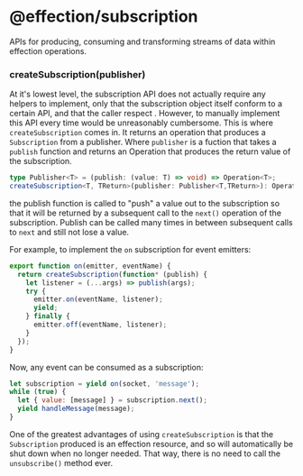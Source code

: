 # @effection/subscription

APIs for producing, consuming and transforming streams of data within
effection operations.

### createSubscription(publisher)

At it's lowest level, the subscription API does not actually require
any helpers to implement, only that the subscription object itself
conform to a certain API, and that the caller respect . However, to
manually implement this API every time would be unreasonably
cumbersome. This is where `createSubscription` comes in. It returns an
operation that produces a `Subscription` from a publisher. Where
`publisher` is a fuction that takes a `publish` function and returns
an Operation that produces the return value of the subscription.

``` typescript
type Publisher<T> = (publish: (value: T) => void) => Operation<T>;
createSubscription<T, TReturn>(publisher: Publisher<T,TReturn>): Operation<Subscription<T,TReturn>>
```

the publish function is called to "push" a value out to the
subscription so that it will be returned by a subsequent call to the
`next()` operation of the subscription. Publish can be called many
times in between subsequent calls to `next` and still not lose a
value.

For example, to implement the `on` subscription for event emitters:

``` javascript
export function on(emitter, eventName) {
  return createSubscription(function* (publish) {
    let listener = (...args) => publish(args);
    try {
      emitter.on(eventName, listener);
      yield;
    } finally {
      emitter.off(eventName, listener);
    }
  });
}
```

Now, any event can be consumed as a subscription:

``` javascript
let subscription = yield on(socket, 'message');
while (true) {
  let { value: [message] } = subscription.next();
  yield handleMessage(message);
}
```

One of the greatest advantages of using `createSubscription` is that
the `Subscription` produced is an effection resource, and so will
automatically be shut down when no longer needed. That way, there is
no need to call the `unsubscribe()` method ever.
